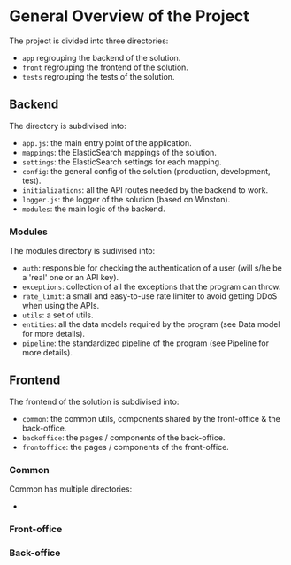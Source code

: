# General Overview of the Project

The project is divided into three directories:

- `app` regrouping the backend of the solution.
- `front` regrouping the frontend of the solution.
- `tests` regrouping the tests of the solution.

## Backend

The directory is subdivised into:

- `app.js`: the main entry point of the application.
- `mappings`: the ElasticSearch mappings of the solution.
- `settings`: the ElasticSearch settings for each mapping.
- `config`: the general config of the solution (production, development, test).
- `initializations`: all the API routes needed by the backend to work.
- `logger.js`: the logger of the solution (based on Winston).
- `modules`: the main logic of the backend.

### Modules

The modules directory is sudivised into:

- `auth`: responsible for checking the authentication of a user (will s/he be a 'real' one or an API key).
- `exceptions`: collection of all the exceptions that the program can throw.
- `rate_limit`: a small and easy-to-use rate limiter to avoid getting DDoS when using the APIs.
- `utils`: a set of utils.
- `entities`: all the data models required by the program (see Data model for more details).
- `pipeline`: the standardized pipeline of the program (see Pipeline for more details).

## Frontend

The frontend of the solution is subdivised into:

- `common`: the common utils, components shared by the front-office & the back-office.
- `backoffice`: the pages / components of the back-office.
- `frontoffice`: the pages / components of the front-office.

### Common

Common has multiple directories:

- 

### Front-office

### Back-office

